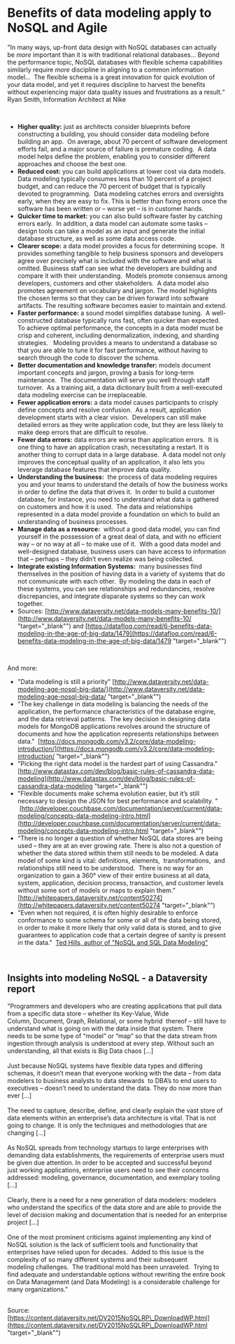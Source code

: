 # Benefits of data modeling apply to NoSQL and Agile

"In many ways, up-front data design with NoSQL databases can actually be *more* important than it is with traditional relational databases... Beyond the performance topic, NoSQL databases with flexible schema capabilities similarly require *more* discipline in aligning to a common information model...  The flexible schema is a great innovation for quick evolution of your data model, and yet it requires discipline to harvest the benefits without experiencing major data quality issues and frustrations as a result.“&nbsp; Ryan Smith, Information Architect at Nike&nbsp;

&nbsp;

* **Higher quality:** just as architects consider blueprints before constructing a building, you should consider data modeling before building an app.&nbsp; On average, about 70 percent of software development efforts fail, and a major source of failure is premature coding.&nbsp; A data model helps define the problem, enabling you to consider different approaches and choose the best one.
* **Reduced cost:** you can build applications at lower cost via data models.&nbsp; Data modeling typically consumes less than 10 percent of a project budget, and can reduce the 70 percent of budget that is typically devoted to programming.&nbsp; Data modeling catches errors and oversights early, when they are easy to fix. This is better than fixing errors once the software has been written or – worse yet – is in customer hands.
* **Quicker time to market:** you can also build software faster by catching errors early.&nbsp; In addition, a data model can automate some tasks – design tools can take a model as an input and generate the initial database structure, as well as some data access code.
* **Clearer scope:** a data model provides a focus for determining scope.&nbsp; It provides something tangible to help business sponsors and developers agree over precisely what is included with the software and what is omitted. Business staff can see what the developers are building and compare it with their understanding.&nbsp; Models promote consensus among developers, customers and other stakeholders.&nbsp; A data model also promotes agreement on vocabulary and jargon. The model highlights the chosen terms so that they can be driven forward into software artifacts. The resulting software becomes easier to maintain and extend.
* **Faster performance:** a sound model simplifies database tuning.&nbsp; A well-constructed database typically runs fast, often quicker than expected.&nbsp; To achieve optimal performance, the concepts in a data model must be crisp and coherent, including denormalization, indexing, and sharding strategies. &nbsp; Modeling provides a means to understand a database so that you are able to tune it for fast performance, without having to search through the code to discover the schema.
* **Better documentation and knowledge transfer:** models document important concepts and jargon, proving a basis for long-term maintenance.&nbsp; The documentation will serve you well through staff turnover.&nbsp; As a training aid, a data dictionary built from a well-executed data modeling exercise can be irreplaceable.
* **Fewer application errors:** a data model causes participants to crisply define concepts and resolve confusion.&nbsp; As a result, application development starts with a clear vision.&nbsp; Developers can still make detailed errors as they write application code, but they are less likely to make deep errors that are difficult to resolve.
* **Fewer data errors:** data errors are worse than application errors.&nbsp; It is one thing to have an application crash, necessitating a restart. It is another thing to corrupt data in a large database.&nbsp; A data model not only improves the conceptual quality of an application, it also lets you leverage database features that improve data quality.
* **Understanding the business:**&nbsp; the process of data modeling requires you and your teams to understand the details of how the business works in order to define the data that drives it.&nbsp; In order to build a customer database, for instance, you need to understand what data is gathered on customers and how it is used.&nbsp; The data and relationships represented in a data model provide a foundation on which to build an understanding of business processes.
* **Manage data as a resource:**&nbsp; without a good data model, you can find yourself in the possession of a great deal of data, and with no efficient way – or no way at all – to make use of it.&nbsp; With a good data model and well-designed database, business users can have access to information that – perhaps – they didn’t even realize was being collected.
* **Integrate existing Information Systems:**&nbsp; many businesses find themselves in the position of having data in a variety of systems that do not communicate with each other.&nbsp; By modeling the data in each of these systems, you can see relationships and redundancies, resolve discrepancies, and integrate disparate systems so they can work together.
* Sources: [http://www.dataversity.net/data-models-many-benefits-10/](<http://www.dataversity.net/data-models-many-benefits-10/> "target=\"\_blank\"") and [https://datafloq.com/read/6-benefits-data-modeling-in-the-age-of-big-data/1479](<https://datafloq.com/read/6-benefits-data-modeling-in-the-age-of-big-data/1479> "target=\"\_blank\"")

&nbsp;

And more:

* "Data modeling is still a priority" [http://www.dataversity.net/data-modeling-age-nosql-big-data/](<http://www.dataversity.net/data-modeling-age-nosql-big-data/> "target=\"\_blank\"")
* "The key challenge in data modeling is balancing the needs of the application, the performance characteristics of the database engine, and the data retrieval patterns.&nbsp; The key decision in designing data models for MongoDB applications revolves around the structure of documents and how the application represents relationships between data."  [https://docs.mongodb.com/v3.2/core/data-modeling-introduction/](<https://docs.mongodb.com/v3.2/core/data-modeling-introduction/> "target=\"\_blank\"")
* "Picking the right data model is the hardest part of using Cassandra."  [http://www.datastax.com/dev/blog/basic-rules-of-cassandra-data-modeling](<http://www.datastax.com/dev/blog/basic-rules-of-cassandra-data-modeling> "target=\"\_blank\"")
* "Flexible documents make schema evolution easier, but it’s still necessary to design the JSON for best performance and scalability. "  [http://developer.couchbase.com/documentation/server/current/data-modeling/concepts-data-modeling-intro.html](<http://developer.couchbase.com/documentation/server/current/data-modeling/concepts-data-modeling-intro.html> "target=\"\_blank\"")
* “There is no longer a question of whether NoSQL data stores are being used – they are at an ever growing rate. There is also not a question of whether the data stored within them still needs to be modeled. A data model of some kind is vital: definitions, elements,&nbsp; transformations,&nbsp; and relationships still need to be understood.&nbsp; There is no way for an organization to gain a 360° view of their entire business at all data, system, application, decision process, transaction, and customer levels without some sort of models or maps to explain them.”&nbsp; [http://whitepapers.dataversity.net/content50274](<http://whitepapers.dataversity.net/content50274> "target=\"\_blank\"")
* "Even when not required, it is often highly desirable to enforce conformance to some schema for some or all of the data being stored, in order to make it more likely that only valid data is stored, and to give guarantees to application code that a certain degree of sanity is present in the data."  [Ted Hills, author of "NoSQL and SQL Data Modeling"](<https://books.google.be/books?id=UmzQCwAAQBAJ\&pg=PT14\&lpg=PT14\&dq=%22Even%20when%20not%20required,%20it%20is%20often%20highly%20desirable%20to%20enforce%20conformance%20to%20some%20schema%20for%20some%20or%20all%20of%20the%20data%20being%20stored,%20in%20order%20to%20make%20it%20more%20likely%20that%20only%20valid%20data%20is%20stored,%20and%20to%20give%20guarantees%20to%20application%20code%20that%20a%20certain%20degree%20of%20sanity%20is%20present%20in%20the%20data.%22%22\&source=bl\&ots=yikPzGeHGg\&sig=ACfU3U1\_r\_JrXmmP9riv3sztlNlUpZhA9Q\&hl=en\&sa=X\&ved=2ahUKEwjz9Jio3ZfoAhXLKewKHeUYDUUQ6AEwAHoECAIQAQ#v=onepage\&q=%22Even%20when%20not%20required,%20it%20is%20often%20highly%20desirable%20to%20enforce%20conformance%20to%20some%20schema%20for%20some%20or%20all%20of%20the%20data%20being%20stored,%20in%20order%20to%20make%20it%20more%20likely%20that%20only%20valid%20data%20is%20stored,%20and%20to%20give%20guarantees%20to%20application%20code%20that%20a%20certain%20degree%20of%20sanity%20is%20present%20in%20the%20data.%22%22\&f=false> "target=\"\_blank\"")

&nbsp;

## Insights into modeling NoSQL - a Dataversity report

"Programmers and developers who are creating applications that pull data from a specific data store – whether its Key-Value, Wide Column, Document, Graph, Relational, or some hybrid  thereof – still have to understand what is going on with the data inside that system. There needs to be some type of “model” or “map” so that the data stream from ingestion through analysis is understood at every step. Without such an understanding, all that exists is Big Data chaos \[...\] \
\
Just because NoSQL systems have flexible data types and differing schemas, it doesn’t mean that everyone working with the data – from data modelers to business analysts to data stewards&nbsp; to DBA’s to end users to executives – doesn’t need to understand the data. They do now more than ever \[...\]\
\
The need to capture, describe, define, and clearly explain the vast store of data elements within an enterprise’s data architecture is vital. That is not going to change. It is only the techniques and methodologies that are changing \[...\]\
\
As NoSQL spreads from technology startups to large enterprises with demanding data establishments, the requirements of enterprise users must be given due attention. In order to be accepted and successful beyond just working applications, enterprise users need to see their concerns addressed: modeling, governance, documentation, and exemplary tooling \[...\]\
\
Clearly, there is a need for a new generation of data modelers: modelers who understand the specifics of the data store and are able to provide the level of decision making and documentation that is needed for an enterprise project \[…\]\
\
One of the most prominent criticisms against implementing any kind of NoSQL solution is the lack of sufficient tools and functionality that enterprises have relied upon for decades.&nbsp; Added to this issue is the complexity of so many different systems and their subsequent modeling challenges.  The traditional mold has been unraveled.&nbsp; Trying to find adequate and understandable options without rewriting the entire book on Data Management (and Data Modeling) is a considerable challenge for many organizations." 

\
Source: [https://content.dataversity.net/DV2015NoSQLRP\_DownloadWP.html](<https://content.dataversity.net/DV2015NoSQLRP\_DownloadWP.html> "target=\"\_blank\"")

